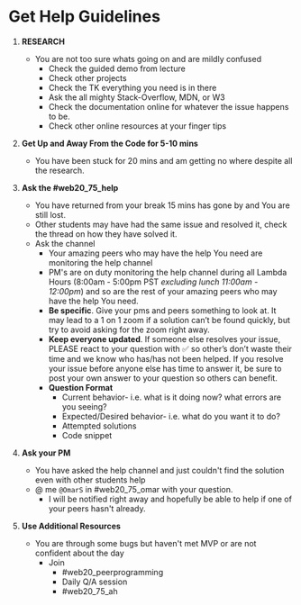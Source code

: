 # Get Help Guidelines
1. **RESEARCH**
    * You are not too sure whats going on and are mildly confused
        * Check the guided demo from lecture
        * Check other projects
        * Check the TK everything you need is in there
        * Ask the all mighty Stack-Overflow, MDN, or W3
        * Check the documentation online for whatever the issue happens to be.
        * Check other online resources at your finger tips
1. **Get Up and Away From the Code for 5-10 mins**
    * You have been stuck for 20 mins and am getting no where despite all the research.
1. **Ask the #web20_75_help** 
    * You have returned from your break 15 mins has gone by and You are still lost.
    * Other students may have had the same issue and resolved it, check the thread on how they have solved it.
    * Ask the channel 
        * Your amazing peers who may have the help You need are monitoring the help channel
        * PM's are on duty monitoring the help channel during all Lambda Hours (8:00am - 5:00pm PST *_excluding lunch 11:00am -                 12:00pm_*) and so are the rest of your amazing peers who may have the help You need.
        * **Be specific**. Give your pms and peers something to look at. It may lead to a 1 on 1 zoom if a solution can’t be found      quickly, but try to avoid asking for the zoom right away.
        * **Keep everyone updated**. If someone else resolves your issue, PLEASE react to your question with :white_check_mark: so other’s don’t waste their time and we know who has/has not been helped. If you resolve your issue before anyone else has time to answer it, be sure to post your own answer to your question so others can benefit.
        * **Question Format**
           * Current behavior-  i.e. what is it doing now? what errors are you seeing?
           * Expected/Desired behavior- i.e. what do you want it to do?
           * Attempted solutions
           * Code snippet

1. **Ask your PM**
    * You have asked the help channel and just couldn't find the solution even with other students help
    * @ me `@OmarS` in #web20_75_omar with your question.
        * I will be notified right away and hopefully be able to help if one of your peers hasn't already.
       
  
1. **Use Additional Resources**
   * You are through some bugs but haven't met MVP or are not confident about the day
      * Join 
         * #web20_peerprogramming
         * Daily Q/A session
         * #web20_75_ah
         
